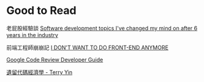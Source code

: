 # Good to Read

老屁股經驗談
[Software development topics I've changed my mind on after 6 years in the industry](https://chriskiehl.com/article/thoughts-after-6-years)

前端工程師崩崩記
[I DON'T WANT TO DO FRONT-END ANYMORE](https://soynomm.com/blog/i-dont-want-to-do-frontend-anymore/)

[Google Code Review Developer Guide](https://google.github.io/eng-practices/review/)

[遺留代碼經濟學 - Terry Yin](https://hackmd.io/c/MW18/%2FefTkc1AFRK-eYdXOOylmfQ)
